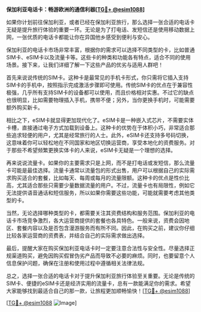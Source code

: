 **保加利亚电话卡：畅游欧洲的通信利器[[TG💪+ @esim1088](https://t.me/s/esim1088)]**

如果你计划前往保加利亚，或者已经在保加利亚旅行，那么选择一张合适的电话卡无疑是提升旅行体验的重要一环。无论是为了打电话、发短信还是使用移动数据上网，一张优质的电话卡都能让你在异国他乡感受到便利与安心。

保加利亚的电话卡市场非常丰富，根据你的需求可以选择不同类型的卡，比如普通SIM卡、eSIM卡以及流量卡等。这些卡的种类和功能各有特点，适合不同的使用场景。接下来，让我们详细了解一下这些产品的优劣与适用人群吧！

首先来说说传统的SIM卡。这种卡是最常见的手机卡形式，你只需将它插入支持SIM卡的手机中，按照指示完成激活步骤即可使用。传统SIM卡的优点在于兼容性极强，几乎所有支持SIM卡的设备都可以使用，而且价格相对实惠。不过它的缺点也很明显，比如需要物理插入手机，携带不便；另外，当你更换手机时，可能需要额外购买新卡。

相比之下，eSIM卡就显得更加现代化了。eSIM卡是一种嵌入式芯片，不需要实体卡槽，直接通过电子方式加载到设备上。这种卡的优势在于体积小巧，非常适合那些追求轻便的用户，尤其是经常旅行的人士。此外，eSIM卡还支持多号码切换，这意味着你可以轻松地在不同国家和地区切换运营商，享受本地化的资费服务。对于那些不希望频繁更换实体卡的人来说，eSIM卡无疑是一个理想的选择。

再来说说流量卡。如果你的主要需求只是上网，而不是打电话或发短信，那么流量卡可能是最佳选择。流量卡通常以流量包的形式出售，用户可以根据自己的实际需求购买适合的套餐，比如每天、每周或每月的流量限额。这种卡的优点是性价比高，尤其适合那些只需要少量数据流量的用户。不过，流量卡也有局限性，例如它无法提供语音通话和短信服务，所以如果你需要这些功能，可能就需要考虑其他类型的卡。

当然，无论选择哪种类型的卡，都需要关注其资费结构和服务范围。保加利亚的电话卡市场竞争激烈，各大运营商提供的套餐也各具特色。一般来说，资费会因地区、套餐内容以及是否包含漫游服务而有所不同。因此，在购买之前，建议你仔细比较各家运营商的资费表，并结合自己的实际需求做出选择。

最后，提醒大家在购买保加利亚电话卡时一定要注意合法性与安全性。尽量选择正规渠道购买，避免因购买假冒伪劣产品而导致不必要的麻烦。同时，也要留意个人信息保护问题，确保在注册和使用过程中遵循相关法律法规。

总之，选择一张合适的电话卡对于提升保加利亚旅行体验至关重要。无论是传统的SIM卡、便捷的eSIM卡还是经济实用的流量卡，总有一款能满足你的需求。希望大家能够找到最适合自己的那一款，让旅程更加顺畅愉快！[[TG💪+ @esim1088](https://t.me/s/esim1088)]

[[TG💪+ @esim1088](https://t.me/s/esim1088) ![Image](https://i.postimg.cc/4NQfJmqS/Snipaste-2025-05-13-00-14-12.png)]